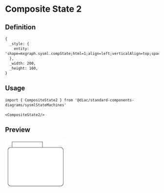 # Composite State 2

## Definition

```
{
  _style: { 
    entity: 'shape=mxgraph.sysml.compState;html=1;align=left;verticalAlign=top;spacingTop=-3;spacingLeft=18;',
  },
  _width: 200,
  _height: 160,
}
```

## Usage

```
import { CompositeState2 } from '@diac/standard-components-diagrams/sysmlStateMachines'

<CompositeState2/>
```

## Preview

<img src="./composite-state-2.png" width="200"/>
